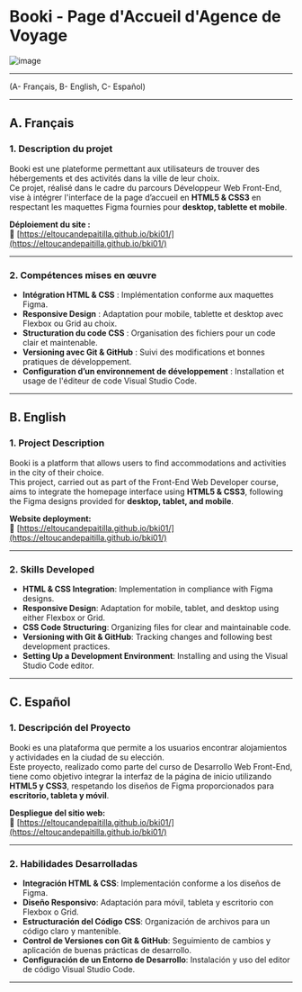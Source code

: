 # Booki - Page d'Accueil d'Agence de Voyage  

![image](https://github.com/user-attachments/assets/be04a307-e605-486d-930a-979369f91d45)

<hr>

(A- Français, B- English, C- Español)

<hr>

## A. Français  

### 1. Description du projet  
Booki est une plateforme permettant aux utilisateurs de trouver des hébergements et des activités dans la ville de leur choix.  
Ce projet, réalisé dans le cadre du parcours Développeur Web Front-End, vise à intégrer l'interface de la page d’accueil en **HTML5 & CSS3** en respectant les maquettes Figma fournies pour **desktop, tablette et mobile**.  

**Déploiement du site :**  
🔗 [https://eltoucandepaitilla.github.io/bki01/](https://eltoucandepaitilla.github.io/bki01/)  

<hr>

### 2. Compétences mises en œuvre  

- **Intégration HTML & CSS** : Implémentation conforme aux maquettes Figma.  
- **Responsive Design** : Adaptation pour mobile, tablette et desktop avec Flexbox ou Grid au choix.    
- **Structuration du code CSS** : Organisation des fichiers pour un code clair et maintenable.  
- **Versioning avec Git & GitHub** : Suivi des modifications et bonnes pratiques de développement.  
- **Configuration d’un environnement de développement** : Installation et usage de l'éditeur de code Visual Studio Code.  

<hr>

## B. English  

### 1. Project Description  
Booki is a platform that allows users to find accommodations and activities in the city of their choice.  
This project, carried out as part of the Front-End Web Developer course, aims to integrate the homepage interface using **HTML5 & CSS3**, following the Figma designs provided for **desktop, tablet, and mobile**.  

**Website deployment:**  
🔗 [https://eltoucandepaitilla.github.io/bki01/](https://eltoucandepaitilla.github.io/bki01/)  

<hr>

### 2. Skills Developed  

- **HTML & CSS Integration**: Implementation in compliance with Figma designs.  
- **Responsive Design**: Adaptation for mobile, tablet, and desktop using either Flexbox or Grid.  
- **CSS Code Structuring**: Organizing files for clear and maintainable code.  
- **Versioning with Git & GitHub**: Tracking changes and following best development practices.  
- **Setting Up a Development Environment**: Installing and using the Visual Studio Code editor.  

<hr>

## C. Español  

### 1. Descripción del Proyecto  
Booki es una plataforma que permite a los usuarios encontrar alojamientos y actividades en la ciudad de su elección.  
Este proyecto, realizado como parte del curso de Desarrollo Web Front-End, tiene como objetivo integrar la interfaz de la página de inicio utilizando **HTML5 y CSS3**, respetando los diseños de Figma proporcionados para **escritorio, tableta y móvil**.  

**Despliegue del sitio web:**  
🔗 [https://eltoucandepaitilla.github.io/bki01/](https://eltoucandepaitilla.github.io/bki01/)  

<hr>

### 2. Habilidades Desarrolladas  

- **Integración HTML & CSS**: Implementación conforme a los diseños de Figma.  
- **Diseño Responsivo**: Adaptación para móvil, tableta y escritorio con Flexbox o Grid.  
- **Estructuración del Código CSS**: Organización de archivos para un código claro y mantenible.  
- **Control de Versiones con Git & GitHub**: Seguimiento de cambios y aplicación de buenas prácticas de desarrollo.  
- **Configuración de un Entorno de Desarrollo**: Instalación y uso del editor de código Visual Studio Code.  

<hr>


